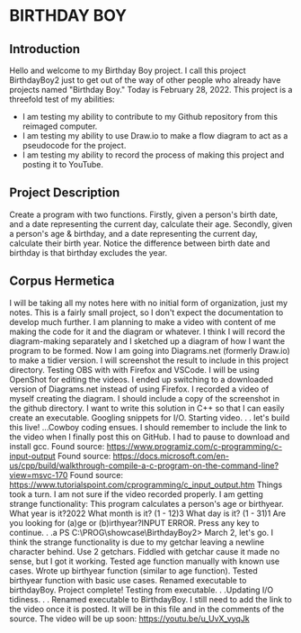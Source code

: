 # BIRTHDAY BOY
## Introduction
Hello and welcome to my Birthday Boy project.
I call this project BirthdayBoy2 just to get out of the way of other people who already have projects named "Birthday Boy."
Today is February 28, 2022.
This project is a threefold test of my abilities:
 - I am testing my ability to contribute to my Github repository from this reimaged computer.
 - I am testing my ability to use Draw.io to make a flow diagram to act as a pseudocode for the project.
 - I am testing my ability to record the process of making this project and posting it to YouTube.

## Project Description
Create a program with two functions. 
Firstly, given a person's birth date, and a date representing the current day, calculate their age. 
Secondly, given a person's age & birthday, and a date representing the current day, calculate their birth year.
Notice the difference between birth date and birthday is that birthday excludes the year.

## Corpus Hermetica
I will be taking all my notes here with no initial form of organization, just my notes. This is a fairly small project, so I don't expect the documentation to develop much further. I am planning to make a video with content of me making the code for it and the diagram or whatever. I think I will record the diagram-making separately and 
I sketched up a diagram of how I want the program to be formed.
Now I am going into Diagrams.net (formerly Draw.io) to make a tidier version. I will screenshot the result to include in this project directory.
Testing OBS with with Firefox and VSCode. I will be using OpenShot for editing the videos. I ended up switching to a downloaded version of Diagrams.net instead of using Firefox.
I recorded a video of myself creating the diagram. I should include a copy of the screenshot in the github directory.
I want to write this solution in C++ so that I can easily create an executable. Googling snippets for I/O.
Starting video. . . let's build this live!
...Cowboy coding ensues. I should remember to include the link to the video when I finally post this on GitHub.
I had to pause to download and install gcc.
Found source: https://www.programiz.com/c-programming/c-input-output
Found source: https://docs.microsoft.com/en-us/cpp/build/walkthrough-compile-a-c-program-on-the-command-line?view=msvc-170
Found source: https://www.tutorialspoint.com/cprogramming/c_input_output.htm
Things took a turn. I am not sure if the video recorded properly.
I am getting strange functionality:
    This program calculates a person's age or birthyear.
    What year is it?2022
    What month is it? (1 - 12)3
    What day is it? (1 - 31)1
    Are you looking for (a)ge or (b)irthyear?INPUT ERROR. Press any key to continue. . .a
    PS C:\PROG\showcase\BirthdayBoy2> 
March 2, let's go.
I think the strange functionality is due to my getchar leaving a newline character behind. Use 2 getchars.
Fiddled with getchar cause it made no sense, but I got it working.
Tested age function manually with known use cases.
Wrote up birthyear function (similar to age function).
Tested birthyear function with basic use cases.
Renamed executable to birthdayBoy.
Project complete!
Testing from executable. . .Updating I/O tidiness. . .
Renamed executable to BirthdayBoy.
I still need to add the link to the video once it is posted. It will be in this file and in the comments of the source.
The video will be up soon:  https://youtu.be/u_UvX_vyqJk